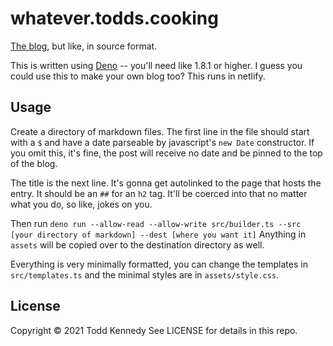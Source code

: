 # whatever.todds.cooking

[The blog](https://whatever.todds.cooking), but like, in source format. 


This is written using [Deno](https://deno.land) -- you'll need like 1.8.1 or higher.  I guess you could use this to make your own blog too? This runs in netlify.

## Usage

Create a directory of markdown files.  The first line in the file should start with a `$` and have a date parseable by javascript's `new Date` constructor. If you omit this, it's fine, the post will receive no date and be pinned to the top of the blog.

The title is the next line. It's gonna get autolinked to the page that hosts the entry.  It should be an `##` for an `h2` tag. It'll be coerced into that no matter what you do, so like, jokes on you.

Then run `deno run --allow-read --allow-write src/builder.ts --src [your directory of markdown] --dest [where you want it]`  Anything in `assets` will be copied over to the destination directory as well.

Everything is very minimally formatted, you can change the templates in `src/templates.ts` and the minimal styles are in `assets/style.css`.


## License
Copyright © 2021 Todd Kennedy
See LICENSE for details in this repo.
